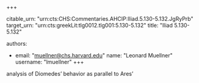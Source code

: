 +++


citable_urn: "urn:cts:CHS:Commentaries.AHCIP:Iliad.5.130-5.132.JgRyPrb"
target_urn: "urn:cts:greekLit:tlg0012.tlg001:5.130-5.132"
title: "Iliad 5.130-5.132"

authors:
- email: "muellner@chs.harvard.edu"
  name: "Leonard Muellner"
  username: "lmuellner"
+++

<p>analysis of Diomedes’ behavior as parallel to Ares’</p>